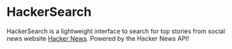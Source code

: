 # HackerSearch

HackerSearch is a lightweight interface to search for top stories from social news website [Hacker News](https://news.ycombinator.com/). Powered by the Hacker News API!